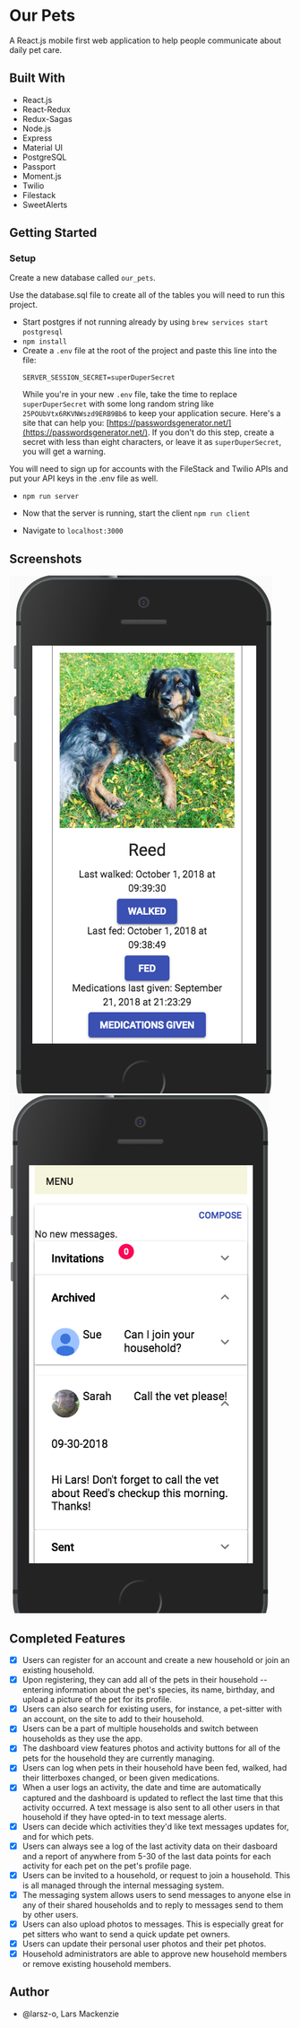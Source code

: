# Our Pets
A React.js mobile first web application to help people communicate about daily pet care. 

## Built With
* React.js
* React-Redux
* Redux-Sagas
* Node.js
* Express 
* Material UI
* PostgreSQL
* Passport 
* Moment.js
* Twilio 
* Filestack 
* SweetAlerts

## Getting Started

### Setup
Create a new database called `our_pets`. 

Use the database.sql file to create all of the tables you will need to run this project.

* Start postgres if not running already by using `brew services start postgresql`
* `npm install`
* Create a `.env` file at the root of the project and paste this line into the file:
    ```
    SERVER_SESSION_SECRET=superDuperSecret
    ```
    While you're in your new `.env` file, take the time to replace `superDuperSecret` with some long random string like `25POUbVtx6RKVNWszd9ERB9Bb6` to keep your application secure. Here's a site that can help you: [https://passwordsgenerator.net/](https://passwordsgenerator.net/). If you don't do this step, create a secret with less than eight characters, or leave it as `superDuperSecret`, you will get a warning.

You will need to sign up for accounts with the FileStack and Twilio APIs 
and put your API keys in the .env file as well. 

* `npm run server`

* Now that the server is running, start the client
`npm run client`

* Navigate to `localhost:3000`

## Screenshots
![ScreenShot of Dashboard View](https://github.com/larsz-o/our-pets/blob/master/screenshots/dashboard-view.png)![ScreenShot of Dashboard View](https://github.com/larsz-o/our-pets/blob/master/screenshots/inbox-view.png)

## Completed Features
- [x] Users can register for an account and create a new household or join an existing household. 
- [x] Upon registering, they can add all of the pets in their household -- entering information about the pet's species, its name, birthday, and upload a picture of the pet for its profile. 
- [x] Users can also search for existing users, for instance, a pet-sitter with an account, on the site to add to their household. 
- [x] Users can be a part of multiple households and switch between households as they use the app. 
- [x] The dashboard view features photos and activity buttons for all of the pets for the household they are currently managing.
- [x] Users can log when pets in their household have been fed, walked, had their litterboxes changed, or been given medications. 
- [x] When a user logs an activity, the date and time are automatically captured and the dashboard is updated to reflect the last time that this activity occurred. A text message is also sent to all other users in that household if they have opted-in to text message alerts.
- [x] Users can decide which activities they'd like text messages updates for, and for which pets.
- [x] Users can always see a log of the last activity data on their dasboard and a report of anywhere from 5-30 of the last data points for each activity for each pet on the pet's profile page. 
- [x] Users can be invited to a household, or request to join a household. This is all managed through the internal messaging system. 
- [x] The messaging system allows users to send messages to anyone else in any of their shared households and to reply to messages send to them by other users. 
- [x] Users can also upload photos to messages. This is especially great for pet sitters who want to send a quick update pet owners. 
- [x] Users can update their personal user photos and their pet photos. 
- [x] Household administrators are able to approve new household members or remove existing household members. 

## Author
* @larsz-o, Lars Mackenzie 




